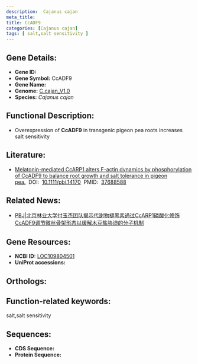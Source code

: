 ```yaml
---
description:  Cajanus cajan
meta_title:
title: CcADF9
categories: [Cajanus cajan]
tags: [ salt,salt sensitivity ]
---
```


## Gene Details:
- **Gene ID:**	[]()
- **Gene Symbol:** CcADF9
- **Gene Name:** 
- **Genome:** [C.cajan_V1.0]()
- **Species:** *Cajanus cajan*

## Functional Description:
   - Overexpression of **CcADF9** in transgenic pigeon pea roots increases salt sensitivity

## Literature:
   - [Melatonin-mediated CcARP1 alters F-actin dynamics by phosphorylation of CcADF9 to balance root growth and salt tolerance in pigeon pea.]( https://onlinelibrary.wiley.com/doi/10.1111/pbi.14170)&nbsp;&nbsp;DOI:&nbsp;&nbsp;[10.1111/pbi.14170](https://onlinelibrary.wiley.com/doi/10.1111/pbi.14170)&nbsp;&nbsp;PMID:&nbsp;&nbsp;[37688588](https://pubmed.ncbi.nlm.nih.gov/37688588/)

## Related News:
   - [PBJ|北京林业大学付玉杰团队揭示代谢物褪黑素通过CcARP1磷酸化修饰CcADF9调节微丝骨架形态以缓解木豆盐胁迫的分子机制](https://mp.weixin.qq.com/s/kN6yiM3PbqrYgqNRvMr3tg)

## Gene Resources:
- **NCBI ID:** [LOC109804501](https://www.ncbi.nlm.nih.gov/gene/?term=LOC109804501)
- **UniProt accessions:** [](https://www.uniprot.org/uniprotkb//entry)

## Orthologs:


## Function-related keywords:
salt,salt sensitivity

## Sequences:
- **CDS Sequence:**
- **Protein Sequence:**
